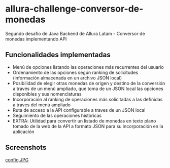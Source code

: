 # allura-challenge-conversor-de-monedas
Segundo desafío de Java Backend de Allura Latam - Conversor de monedas implementando API

## Funcionalidades implementadas
- Menú de opciones listando las operaciones más recurrentes del usuario
- Ordenamiento de las opciones según ranking de solicitudes (información almacenada en un archivo JSON local)
- Posibilidad de elegir otras monedas de origen y destino de la conversión a través de un menú ampliado, que toma de un JSON local las opciones disponibles y sus nomenclaturas
- Incorporación al ranking de operaciones más solicitadas a las definidas a traves del menú ampliado
- Ruta de acceso a la API configurable a traves de un JSON local
- Seguimiento de las operaciones históricas
- EXTRA: Utilidad para convertir un listado de monedas en texto plano tomado de la web de la API a formato JSON para su incorporación en la aplicación

## Screenshots

[config.JPG](https://github.com/Jmlucero1984/allura-challenge-conversor-de-monedas/blob/4cb2e5200785e212905d5f241c5c30b8bb006c9a/config.JPG)



